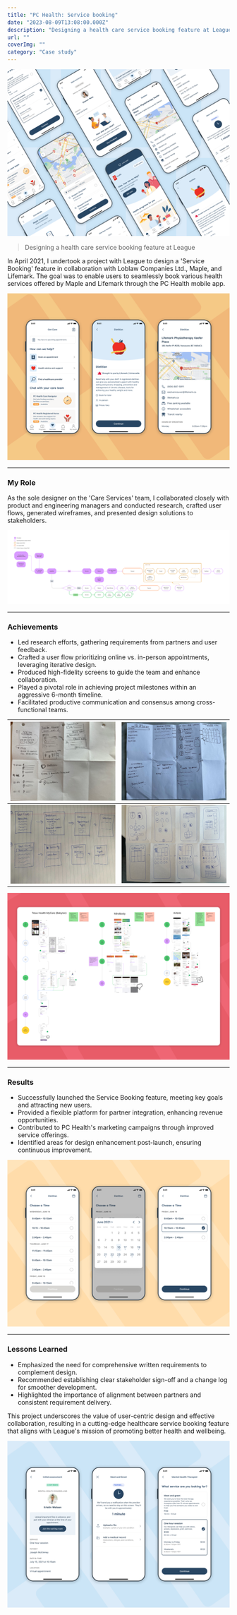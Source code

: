 ```yaml
---
title: "PC Health: Service booking"
date: "2023-08-09T13:08:00.000Z"
description: "Designing a health care service booking feature at League"
url: ""
coverImg: ""
category: "Case study"
---
```

![Service booking](ServiceBookingCover.png)

> Designing a health care service booking feature at League

In April 2021, I undertook a project with League to design a 'Service Booking' feature in collaboration with Loblaw Companies Ltd., Maple, and Lifemark. The goal was to enable users to seamlessly book various health services offered by Maple and Lifemark through the PC Health mobile app.

![Service booking](ServiceBooking1.png)

---

### My Role
As the sole designer on the 'Care Services' team, I collaborated closely with product and engineering managers and conducted research, crafted user flows, generated wireframes, and presented design solutions to stakeholders.

![Service booking](UserFlow.png)

---

### Achievements
- Led research efforts, gathering requirements from partners and user feedback.
- Crafted a user flow prioritizing online vs. in-person appointments, leveraging iterative design.
- Produced high-fidelity screens to guide the team and enhance collaboration.
- Played a pivotal role in achieving project milestones within an aggressive 6-month timeline.
- Facilitated productive communication and consensus among cross-functional teams.

|![Service booking](SpeedyEights1.png)|![Service booking](SpeedyEights2.png)|
--|--
|![Service booking](SpeedyEights3.png)|![Service booking](SpeedyEights4.png)|

![Service booking](CompetitorResearch.png)

---

### Results
- Successfully launched the Service Booking feature, meeting key goals and attracting new users.
- Provided a flexible platform for partner integration, enhancing revenue opportunities.
- Contributed to PC Health's marketing campaigns through improved service offerings.
- Identified areas for design enhancement post-launch, ensuring continuous improvement.

![Service booking](Time1.png)

---

### Lessons Learned
- Emphasized the need for comprehensive written requirements to complement design.
- Recommended establishing clear stakeholder sign-off and a change log for smoother development.
- Highlighted the importance of alignment between partners and consistent requirement delivery.

This project underscores the value of user-centric design and effective collaboration, resulting in a cutting-edge healthcare service booking feature that aligns with League's mission of promoting better health and wellbeing.

![Service booking](ServiceBooking2.png)